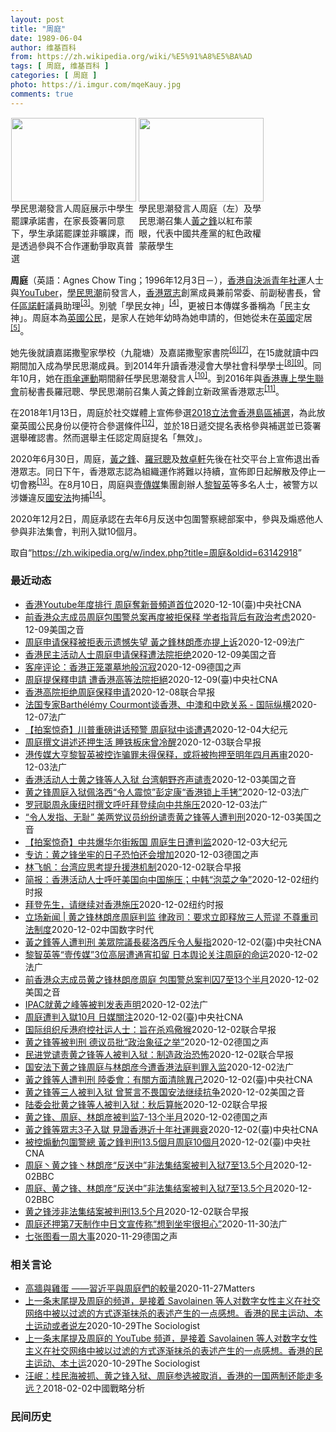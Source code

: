 ```yaml
---
layout: post
title: "周庭"
date: 1989-06-04
author: 维基百科
from: https://zh.wikipedia.org/wiki/%E5%91%A8%E5%BA%AD
tags: [ 周庭, 维基百科 ]
categories: [ 周庭 ]
photo: https://i.imgur.com/mqeKauy.jpg
comments: true
---
```

<div class="mw-parser-output">
<style data-mw-deduplicate="TemplateStyles:r61200722/mw-parser-output/.tmulti">.mw-parser-output .tmulti .thumbinner{display:flex;flex-direction:column}.mw-parser-output .tmulti .trow{display:flex;flex-direction:row;clear:left;flex-wrap:wrap;width:100%;box-sizing:border-box}.mw-parser-output .tmulti .tsingle{margin:1px;float:left}.mw-parser-output .tmulti .theader{clear:both;font-weight:bold;text-align:center;align-self:center;background-color:transparent;width:100%}.mw-parser-output .tmulti .thumbcaption{text-align:left;background-color:transparent}.mw-parser-output .tmulti .text-align-left{text-align:left}.mw-parser-output .tmulti .text-align-right{text-align:right}.mw-parser-output .tmulti .text-align-center{text-align:center}@media all and (max-width:720px){.mw-parser-output .tmulti .thumbinner{width:100%!important;box-sizing:border-box;max-width:none!important;align-items:center}.mw-parser-output .tmulti .trow{justify-content:center}.mw-parser-output .tmulti .tsingle{float:none!important;max-width:100%!important;box-sizing:border-box;text-align:center}.mw-parser-output .tmulti .thumbcaption{text-align:center}}</style><div class="thumb tmulti tright"><div class="thumbinner" style="width:408px;max-width:408px"><div class="trow"><div class="tsingle" style="width:202px;max-width:202px"><div class="thumbimage"><a href="/wiki/File:%E9%A6%99%E6%B8%AF%E5%AD%B8%E6%B0%91%E6%80%9D%E6%BD%AE%E5%AE%A3%E4%BD%88926%E4%B8%AD%E5%AD%B8%E7%94%9F%E7%BD%B7%E8%AA%B2%E5%AE%89%E6%8E%92_(2).jpg" class="image"><img alt="" src="//upload.wikimedia.org/wikipedia/commons/thumb/f/f4/%E9%A6%99%E6%B8%AF%E5%AD%B8%E6%B0%91%E6%80%9D%E6%BD%AE%E5%AE%A3%E4%BD%88926%E4%B8%AD%E5%AD%B8%E7%94%9F%E7%BD%B7%E8%AA%B2%E5%AE%89%E6%8E%92_%282%29.jpg/200px-%E9%A6%99%E6%B8%AF%E5%AD%B8%E6%B0%91%E6%80%9D%E6%BD%AE%E5%AE%A3%E4%BD%88926%E4%B8%AD%E5%AD%B8%E7%94%9F%E7%BD%B7%E8%AA%B2%E5%AE%89%E6%8E%92_%282%29.jpg" decoding="async" width="200" height="134" srcset="//upload.wikimedia.org/wikipedia/commons/thumb/f/f4/%E9%A6%99%E6%B8%AF%E5%AD%B8%E6%B0%91%E6%80%9D%E6%BD%AE%E5%AE%A3%E4%BD%88926%E4%B8%AD%E5%AD%B8%E7%94%9F%E7%BD%B7%E8%AA%B2%E5%AE%89%E6%8E%92_%282%29.jpg/300px-%E9%A6%99%E6%B8%AF%E5%AD%B8%E6%B0%91%E6%80%9D%E6%BD%AE%E5%AE%A3%E4%BD%88926%E4%B8%AD%E5%AD%B8%E7%94%9F%E7%BD%B7%E8%AA%B2%E5%AE%89%E6%8E%92_%282%29.jpg 1.5x, //upload.wikimedia.org/wikipedia/commons/thumb/f/f4/%E9%A6%99%E6%B8%AF%E5%AD%B8%E6%B0%91%E6%80%9D%E6%BD%AE%E5%AE%A3%E4%BD%88926%E4%B8%AD%E5%AD%B8%E7%94%9F%E7%BD%B7%E8%AA%B2%E5%AE%89%E6%8E%92_%282%29.jpg/400px-%E9%A6%99%E6%B8%AF%E5%AD%B8%E6%B0%91%E6%80%9D%E6%BD%AE%E5%AE%A3%E4%BD%88926%E4%B8%AD%E5%AD%B8%E7%94%9F%E7%BD%B7%E8%AA%B2%E5%AE%89%E6%8E%92_%282%29.jpg 2x" data-file-width="1024" data-file-height="685"></a></div><div class="thumbcaption">學民思潮發言人周庭展示中學生罷課承諾書，在家長簽署同意下，學生承諾罷課並非曠課，而是透過參與不合作運動爭取真普選</div></div><div class="tsingle" style="width:202px;max-width:202px"><div class="thumbimage"><a href="/wiki/File:%E9%A6%99%E6%B8%AF%E5%AD%B8%E6%B0%91%E6%80%9D%E6%BD%AE%E5%AE%A3%E4%BD%88926%E4%B8%AD%E5%AD%B8%E7%94%9F%E7%BD%B7%E8%AA%B2%E5%AE%89%E6%8E%92_(6).jpg" class="image"><img alt="" src="//upload.wikimedia.org/wikipedia/commons/thumb/a/ab/%E9%A6%99%E6%B8%AF%E5%AD%B8%E6%B0%91%E6%80%9D%E6%BD%AE%E5%AE%A3%E4%BD%88926%E4%B8%AD%E5%AD%B8%E7%94%9F%E7%BD%B7%E8%AA%B2%E5%AE%89%E6%8E%92_%286%29.jpg/200px-%E9%A6%99%E6%B8%AF%E5%AD%B8%E6%B0%91%E6%80%9D%E6%BD%AE%E5%AE%A3%E4%BD%88926%E4%B8%AD%E5%AD%B8%E7%94%9F%E7%BD%B7%E8%AA%B2%E5%AE%89%E6%8E%92_%286%29.jpg" decoding="async" width="200" height="134" srcset="//upload.wikimedia.org/wikipedia/commons/thumb/a/ab/%E9%A6%99%E6%B8%AF%E5%AD%B8%E6%B0%91%E6%80%9D%E6%BD%AE%E5%AE%A3%E4%BD%88926%E4%B8%AD%E5%AD%B8%E7%94%9F%E7%BD%B7%E8%AA%B2%E5%AE%89%E6%8E%92_%286%29.jpg/300px-%E9%A6%99%E6%B8%AF%E5%AD%B8%E6%B0%91%E6%80%9D%E6%BD%AE%E5%AE%A3%E4%BD%88926%E4%B8%AD%E5%AD%B8%E7%94%9F%E7%BD%B7%E8%AA%B2%E5%AE%89%E6%8E%92_%286%29.jpg 1.5x, //upload.wikimedia.org/wikipedia/commons/thumb/a/ab/%E9%A6%99%E6%B8%AF%E5%AD%B8%E6%B0%91%E6%80%9D%E6%BD%AE%E5%AE%A3%E4%BD%88926%E4%B8%AD%E5%AD%B8%E7%94%9F%E7%BD%B7%E8%AA%B2%E5%AE%89%E6%8E%92_%286%29.jpg/400px-%E9%A6%99%E6%B8%AF%E5%AD%B8%E6%B0%91%E6%80%9D%E6%BD%AE%E5%AE%A3%E4%BD%88926%E4%B8%AD%E5%AD%B8%E7%94%9F%E7%BD%B7%E8%AA%B2%E5%AE%89%E6%8E%92_%286%29.jpg 2x" data-file-width="1936" data-file-height="1296"></a></div><div class="thumbcaption">學民思潮發言人周庭（左）及學民思潮召集人<a href="/wiki/%E9%BB%83%E4%B9%8B%E9%8B%92" title="黃之鋒">黃之鋒</a>以紅布蒙眼，代表中國共產黨的紅色政權蒙蔽學生</div></div></div></div></div>
<p><b>周庭</b>（英語：<span lang="en">Agnes Chow Ting</span>；1996年12月3日<span class="useeditintro" title="Template:BLP editintro">－</span>），<a href="/wiki/%E9%A6%99%E6%B8%AF" title="香港">香港</a><a href="/wiki/%E8%87%AA%E6%B1%BA%E6%B4%BE" title="自決派">自決派</a><a href="/wiki/%E7%A4%BE%E6%9C%83%E9%81%8B%E5%8B%95" title="社會運動">青年社運</a>人士與<a href="/wiki/YouTuber" title="YouTuber">YouTuber</a>，<a href="/wiki/%E5%AD%B8%E6%B0%91%E6%80%9D%E6%BD%AE" title="學民思潮">學民思潮</a>前發言人，<a href="/wiki/%E9%A6%99%E6%B8%AF%E7%9C%BE%E5%BF%97" title="香港眾志">香港眾志</a>創黨成員兼前常委、前副秘書長，曾任<a href="/wiki/%E5%8D%80%E8%AB%BE%E8%BB%92" title="區諾軒">區諾軒</a>議員助理<sup id="cite_ref-3" class="reference"><a href="#cite_note-3">[3]</a></sup>。別號「學民女神」<sup id="cite_ref-:3_4-0" class="reference"><a href="#cite_note-:3-4">[4]</a></sup>，更被日本傳媒多番稱為「民主女神」。周庭本為<a href="/wiki/%E8%8B%B1%E5%9C%8B%E5%9C%8B%E7%B1%8D" class="mw-redirect" title="英國國籍">英國公民</a>，是家人在她年幼時為她申請的，但她從未在<a href="/wiki/%E8%8B%B1%E5%9C%8B" class="mw-redirect" title="英國">英國</a>定居<sup id="cite_ref-5" class="reference"><a href="#cite_note-5">[5]</a></sup>。
</p><p>她先後就讀嘉諾撒聖家學校（九龍塘）及嘉諾撒聖家書院<sup id="cite_ref-:4_6-0" class="reference"><a href="#cite_note-:4-6">[6]</a></sup><sup id="cite_ref-:5_7-0" class="reference"><a href="#cite_note-:5-7">[7]</a></sup>，在15歲就讀中四期間加入成為學民思潮成員。到2014年升讀香港浸會大學社會科學學士<sup id="cite_ref-:6_8-0" class="reference"><a href="#cite_note-:6-8">[8]</a></sup><sup id="cite_ref-:7_9-0" class="reference"><a href="#cite_note-:7-9">[9]</a></sup>。同年10月，她在<a href="/wiki/%E9%9B%A8%E5%82%98%E9%81%8B%E5%8B%95" class="mw-redirect" title="雨傘運動">雨傘運動</a>期間辭任學民思潮發言人<sup id="cite_ref-:8_10-0" class="reference"><a href="#cite_note-:8-10">[10]</a></sup>。到2016年與<a href="/wiki/%E9%A6%99%E6%B8%AF%E5%B0%88%E4%B8%8A%E5%AD%B8%E7%94%9F%E8%81%AF%E6%9C%83" title="香港專上學生聯會">香港專上學生聯會</a>前秘書長羅冠聰、學民思潮前召集人黃之鋒創立新政黨香港眾志<sup id="cite_ref-:9_11-0" class="reference"><a href="#cite_note-:9-11">[11]</a></sup>。
</p><p>在2018年1月13日，周庭於社交媒體上宣佈參選<a href="/wiki/2018%E5%B9%B43%E6%9C%88%E9%A6%99%E6%B8%AF%E7%AB%8B%E6%B3%95%E6%9C%83%E8%A3%9C%E9%81%B8" title="2018年3月香港立法會補選">2018立法會香港島區補選</a>，為此放棄英國公民身份以便符合參選條件<sup id="cite_ref-12" class="reference"><a href="#cite_note-12">[12]</a></sup>，並於18日遞交提名表格參與補選並已簽署選舉確認書。然而選舉主任認定周庭提名「無效」。
</p><p>2020年6月30日，周庭，<a href="/wiki/%E9%BB%83%E4%B9%8B%E9%8B%92" title="黃之鋒">黃之鋒</a>、<a href="/wiki/%E7%BE%85%E5%86%A0%E8%81%B0" title="羅冠聰">羅冠聰</a>及<a href="/w/index.php?title=%E6%95%96%E5%8D%93%E8%BB%92&amp;action=edit&amp;redlink=1" class="new" title="敖卓軒（页面不存在）">敖卓軒</a>先後在社交平台上宣佈退出香港眾志。同日下午，香港眾志認為組織運作將難以持續，宣佈即日起解散及停止一切會務<sup id="cite_ref-13" class="reference"><a href="#cite_note-13">[13]</a></sup>。在8月10日，周庭與<a href="/wiki/%E5%A3%B9%E5%82%B3%E5%AA%92" title="壹傳媒">壹傳媒</a>集團創辦人<a href="/wiki/%E9%BB%8E%E6%99%BA%E8%8B%B1" title="黎智英">黎智英</a>等多名人士，被警方以涉嫌違反<a href="/wiki/%E6%B8%AF%E7%89%88%E5%9C%8B%E5%AE%89%E6%B3%95" class="mw-redirect" title="港版國安法">國安法</a>拘捕<sup id="cite_ref-:10_14-0" class="reference"><a href="#cite_note-:10-14">[14]</a></sup>。
</p><p>2020年12月2日，周庭承認在去年6月反送中包圍警察總部案中，參與及煽惑他人參與非法集會，判刑入獄10個月。
</p>
</div><noscript><img src="//zh.wikipedia.org/wiki/Special:CentralAutoLogin/start?type=1x1" alt="" title="" width="1" height="1" style="border: none; position: absolute;"></noscript>
<div class="printfooter">取自“<a dir="ltr" href="https://zh.wikipedia.org/w/index.php?title=周庭&amp;oldid=63142918">https://zh.wikipedia.org/w/index.php?title=周庭&amp;oldid=63142918</a>”</div><div id="recent-news"><h3>最近动态</h3><ul><li><a href="https://nodebe4.github.io/waimei/2020-12-10/%E9%A6%99%E6%B8%AFYoutube%E5%B9%B4%E5%BA%A6%E6%8E%92%E8%A1%8C-%E5%91%A8%E5%BA%AD%E5%A5%AA%E6%96%B0%E6%99%89%E9%A0%BB%E9%81%93%E9%A6%96%E4%BD%8D" title="香港Youtube年度排行 周庭奪新晉頻道首位—— （中央社台北10日電）YouTube香港8日公布2020年度排行，周庭的頻道獲新晉頻道首位；香港電台製作「鏗鏘集：7.21誰主真相」獲年度熱門...">香港Youtube年度排行 周庭奪新晉頻道首位</a><time>2020-12-10</time><a class="tag">(臺)中央社CNA</a></li>
<li><a href="https://nodebe4.github.io/waimei/2020-12-09/%E5%89%8D%E9%A6%99%E6%B8%AF%E4%BC%97%E5%BF%97%E6%88%90%E5%91%98%E5%91%A8%E5%BA%AD%E5%8C%85%E5%9B%B4%E8%AD%A6%E6%80%BB%E6%A1%88%E5%86%8D%E5%BA%A6%E8%A2%AB%E6%8B%92%E4%BF%9D%E9%87%8A-%E5%AD%A6%E8%80%85%E6%8C%87%E8%83%8C%E5%90%8E%E6%9C%89%E6%94%BF%E6%B2%BB%E8%80%83%E8%99%91" title="前香港众志成员周庭包围警总案再度被拒保释 学者指背后有政治考虑—— Wed, 09 Dec 2020 16:53:05 GMT 前香港众志成员周庭 (资料图片） 前香港众志成员周庭与黄之锋及林朗...">前香港众志成员周庭包围警总案再度被拒保释 学者指背后有政治考虑</a><time>2020-12-09</time><a class="tag">美国之音</a></li>
<li><a href="https://nodebe4.github.io/waimei/2020-12-09/%E5%91%A8%E5%BA%AD%E7%94%B3%E8%AF%B7%E4%BF%9D%E9%87%8A%E8%A2%AB%E6%8B%92%E8%A1%A8%E7%A4%BA%E9%81%97%E6%86%BE%E5%A4%B1%E6%9C%9B-%E9%BB%83%E4%B9%8B%E9%8B%92%E6%9E%97%E6%9C%97%E5%BD%A5%E4%BA%A6%E6%8F%90%E4%B8%8A%E8%AF%89" title="周庭申请保释被拒表示遗憾失望 黃之鋒林朗彥亦提上诉—— 09/12/2020 - 12:27 前香港众志成员周庭被指去年6月21日包围湾仔警察总部，承认煽惑他人明知而参与未经批准集结，以及参与未...">周庭申请保释被拒表示遗憾失望 黃之鋒林朗彥亦提上诉</a><time>2020-12-09</time><a class="tag">法广</a></li>
<li><a href="https://nodebe4.github.io/waimei/2020-12-09/%E9%A6%99%E6%B8%AF%E6%B0%91%E4%B8%BB%E6%B4%BB%E5%8A%A8%E4%BA%BA%E5%A3%AB%E5%91%A8%E5%BA%AD%E7%94%B3%E8%AF%B7%E4%BF%9D%E9%87%8A%E9%81%AD%E6%B3%95%E9%99%A2%E6%8B%92%E7%BB%9D" title="香港民主活动人士周庭申请保释遭法院拒绝—— Wed, 09 Dec 2020 14:29:24 GMT 前香港众志成员周庭从警车上透过车窗向外看。（2020年8月10日） 前香港众志成员周庭因涉...">香港民主活动人士周庭申请保释遭法院拒绝</a><time>2020-12-09</time><a class="tag">美国之音</a></li>
<li><a href="https://nodebe4.github.io/waimei/2020-12-09/%E5%AE%A2%E5%BA%A7%E8%AF%84%E8%AE%BA-%E9%A6%99%E6%B8%AF%E6%AD%A3%E7%AC%BC%E7%BD%A9%E5%A2%93%E5%9C%B0%E8%88%AC%E6%B2%89%E5%AF%82" title="客座评论：香港正笼罩墓地般沉寂—— Alexander Görlach2020-12-09T13:13:10.874Z 黄之锋和他的另两名志同道合者林朗彦、周庭 （德国之声中文网）在香港，也有人...">客座评论：香港正笼罩墓地般沉寂</a><time>2020-12-09</time><a class="tag">德国之声</a></li>
<li><a href="https://nodebe4.github.io/waimei/2020-12-09/%E5%91%A8%E5%BA%AD%E6%8F%90%E4%BF%9D%E9%87%8B%E7%94%B3%E8%AB%8B-%E9%81%AD%E9%A6%99%E6%B8%AF%E9%AB%98%E7%AD%89%E6%B3%95%E9%99%A2%E6%8B%92%E7%B5%95" title="周庭提保釋申請 遭香港高等法院拒絕—— 前香港眾志成員周庭（前）向高等法院申請交保，9日遭拒絕。圖為周庭11月23日出庭。（中通社提供） （中央社記者張謙香港9日電）前香港眾志成員周庭早前被地方...">周庭提保釋申請 遭香港高等法院拒絕</a><time>2020-12-09</time><a class="tag">(臺)中央社CNA</a></li>
<li><a href="https://nodebe4.github.io/waimei/2020-12-08/%E9%A6%99%E6%B8%AF%E9%AB%98%E9%99%A2%E6%8B%92%E7%BB%9D%E5%91%A8%E5%BA%AD%E4%BF%9D%E9%87%8A%E7%94%B3%E8%AF%B7" title="香港高院拒绝周庭保释申请—— 前香港众志成员周庭因“6.21”包围警总事件被判入狱10个月，法庭今天拒绝了她的保释申请。 据星岛日报报道，周庭因去年“6.21”包围警总事件，承认煽惑他人参与未经...">香港高院拒绝周庭保释申请</a><time>2020-12-08</time><a class="tag">联合早报</a></li>
<li><a href="https://nodebe4.github.io/waimei/2020-12-07/%E6%B3%95%E5%9B%BD%E4%B8%93%E5%AE%B6Barth%C3%A9l%C3%A9my-Courmont%E8%B0%88%E9%A6%99%E6%B8%AF-%E4%B8%AD%E6%BE%B3%E5%92%8C%E4%B8%AD%E6%AC%A7%E5%85%B3%E7%B3%BB-%E5%9B%BD%E9%99%85%E7%BA%B5%E6%A8%AA" title="法国专家Barthélémy Courmont谈香港、中澳和中欧关系 - 国际纵横—— 08/12/2020 - 01:15 香港三名年轻的民主活动人士黄之锋、周庭和林朗彦因去年包围香港警察总部...">法国专家Barthélémy Courmont谈香港、中澳和中欧关系 - 国际纵横</a><time>2020-12-07</time><a class="tag">法广</a></li>
<li><a href="https://nodebe4.github.io/waimei/2020-12-04/%E6%8B%8D%E6%A1%88%E6%83%8A%E5%A5%87-%E5%B7%9D%E6%99%AE%E9%87%8D%E7%A3%85%E8%AE%B2%E8%AF%9D%E9%A2%84%E8%AD%A6-%E5%91%A8%E5%BA%AD%E7%8B%B1%E4%B8%AD%E8%B0%88%E9%81%AD%E9%81%87" title="【拍案惊奇】川普重磅讲话预警 周庭狱中谈遭遇—— 【大纪元2020年12月04日讯】大家好，欢迎收看《新闻拍案惊奇》，我是大宇。 【川普讲话重要讯息：奋战到底 别无选择】 美国总统川普在12月2...">【拍案惊奇】川普重磅讲话预警 周庭狱中谈遭遇</a><time>2020-12-04</time><a class="tag">大纪元</a></li>
<li><a href="https://nodebe4.github.io/waimei/2020-12-03/%E5%91%A8%E5%BA%AD%E6%92%B0%E6%96%87%E8%AE%B2%E8%BF%B0%E8%BF%98%E6%8A%BC%E7%94%9F%E6%B4%BB-%E7%9D%A1%E9%93%81%E6%9D%BF%E5%BA%8A%E6%9B%BE%E5%86%B7%E9%86%92" title="周庭撰文讲述还押生活 睡铁板床曾冷醒—— 此前因去年6月21日包围警总案被判入狱10个月的前香港众志高层周庭今天（3日）在个人社交媒体发表自己等候判刑期间，在拘留所写的公开信。 她在信中提到判刑...">周庭撰文讲述还押生活 睡铁板床曾冷醒</a><time>2020-12-03</time><a class="tag">联合早报</a></li>
<li><a href="https://nodebe4.github.io/waimei/2020-12-03/%E6%B8%AF%E4%BC%A0%E5%AA%92%E5%A4%A7%E4%BA%A8%E9%BB%8E%E6%99%BA%E8%8B%B1%E8%A2%AB%E6%8E%A7%E8%AF%88%E9%AA%97%E7%BD%AA%E6%9C%AA%E5%BE%97%E4%BF%9D%E9%87%8A-%E6%88%96%E5%B0%86%E8%A2%AB%E6%8B%98%E6%8A%BC%E8%87%B3%E6%98%8E%E5%B9%B4%E5%9B%9B%E6%9C%88%E5%86%8D%E5%AE%A1" title="港传媒大亨黎智英被控诈骗罪未得保释，或将被拘押至明年四月再审—— 03/12/2020 - 13:18 香港抗争运动领袖人物、前香港众志组织骨干成员黄之锋、周庭及郑朗彦被判刑入狱的同一天， 香港...">港传媒大亨黎智英被控诈骗罪未得保释，或将被拘押至明年四月再审</a><time>2020-12-03</time><a class="tag">法广</a></li>
<li><a href="https://nodebe4.github.io/waimei/2020-12-03/%E9%A6%99%E6%B8%AF%E6%B4%BB%E5%8A%A8%E4%BA%BA%E5%A3%AB%E9%BB%84%E4%B9%8B%E9%94%8B%E7%AD%89%E4%BA%BA%E5%85%A5%E7%8B%B1-%E5%8F%B0%E6%B9%BE%E6%9C%9D%E9%87%8E%E9%BD%90%E5%A3%B0%E8%B0%B4%E8%B4%A3" title="香港活动人士黄之锋等人入狱 台湾朝野齐声谴责—— Thu, 03 Dec 2020 09:44:04 GMT （自右至左）前香港众志秘书长黄之锋、主席林朗彦及成员周庭2020年11月23日到达西...">香港活动人士黄之锋等人入狱 台湾朝野齐声谴责</a><time>2020-12-03</time><a class="tag">美国之音</a></li>
<li><a href="https://nodebe4.github.io/waimei/2020-12-03/%E9%BB%84%E4%B9%8B%E9%94%8B%E5%91%A8%E5%BA%AD%E5%85%A5%E7%8B%B1%E4%BD%A9%E6%B4%9B%E8%A5%BF-%E4%BB%A4%E4%BA%BA%E9%9C%87%E6%83%8A-%E5%BD%AD%E5%AE%9A%E5%BA%B7-%E9%A6%99%E6%B8%AF%E9%94%81%E4%B8%8A%E6%89%8B%E9%93%90" title="黄之锋周庭入狱佩洛西“令人震惊”彭定康“香港锁上手铐”—— 03/12/2020 - 09:24 前香港众志秘书长黄之锋、成员周庭及主席林朗彦，因去年6月21日参与包围警察总部，被判囚7至13....">黄之锋周庭入狱佩洛西“令人震惊”彭定康“香港锁上手铐”</a><time>2020-12-03</time><a class="tag">法广</a></li>
<li><a href="https://nodebe4.github.io/waimei/2020-12-03/%E7%BD%97%E5%86%A0%E8%81%AA%E5%91%A8%E6%B0%B8%E5%BA%B7%E7%BA%BD%E6%97%B6%E6%92%B0%E6%96%87%E5%91%BC%E5%90%81%E6%8B%9C%E7%99%BB%E7%BB%AD%E5%90%91%E4%B8%AD%E5%85%B1%E6%96%BD%E5%8E%8B" title="罗冠聪周永康纽时撰文呼吁拜登续向中共施压—— 03/12/2020 - 09:44 在黄之锋、周庭和林朗彦三人因非法包围警察总部而被判入狱之际，他们的“民主战友”罗冠聪和周永康则在纽约时报撰文，...">罗冠聪周永康纽时撰文呼吁拜登续向中共施压</a><time>2020-12-03</time><a class="tag">法广</a></li>
<li><a href="https://nodebe4.github.io/waimei/2020-12-03/%E4%BB%A4%E4%BA%BA%E5%8F%91%E6%8C%87-%E6%97%A0%E8%80%BB-%E7%BE%8E%E4%B8%A4%E5%85%9A%E8%AE%AE%E5%91%98%E7%BA%B7%E7%BA%B7%E8%B0%B4%E8%B4%A3%E9%BB%84%E4%B9%8B%E9%94%8B%E7%AD%89%E4%BA%BA%E9%81%AD%E5%88%A4%E5%88%91" title="“令人发指、无耻” 美两党议员纷纷谴责黄之锋等人遭判刑—— Thu, 03 Dec 2020 07:57:55 GMT 资料照组图：（由左至右）黄之锋、林朗彦、周庭。 前香港众志秘书长黄之锋、前...">“令人发指、无耻” 美两党议员纷纷谴责黄之锋等人遭判刑</a><time>2020-12-03</time><a class="tag">美国之音</a></li>
<li><a href="https://nodebe4.github.io/waimei/2020-12-03/%E6%8B%8D%E6%A1%88%E6%83%8A%E5%A5%87-%E4%B8%AD%E5%85%B1%E7%88%86%E5%8D%8E%E5%B0%94%E8%A1%97%E5%8F%9B%E5%9B%BD-%E5%91%A8%E5%BA%AD%E7%94%9F%E6%97%A5%E9%81%AD%E5%88%A4%E7%9B%91" title="【拍案惊奇】中共爆华尔街叛国 周庭生日遭判监—— 【大纪元2020年12月03日讯】大家好，欢迎收看《新闻拍案惊奇》，我是大宇。 【川普对抗四种势力 林伍德：又是1776时刻】 11月3日之后，...">【拍案惊奇】中共爆华尔街叛国 周庭生日遭判监</a><time>2020-12-03</time><a class="tag">大纪元</a></li>
<li><a href="https://nodebe4.github.io/waimei/2020-12-03/%E4%B8%93%E8%AE%BF-%E9%BB%84%E4%B9%8B%E9%94%8B%E5%9D%90%E7%89%A2%E7%9A%84%E6%97%A5%E5%AD%90%E6%81%90%E6%80%95%E8%BF%98%E4%BC%9A%E5%A2%9E%E5%8A%A0" title="专访：黄之锋坐牢的日子恐怕还会增加—— William Yang2020-12-03T06:40:08.841Z 黄之锋、周庭与林朗彦三人12月2日正式遭香港法庭判刑入狱。 (德国之声中文网) ...">专访：黄之锋坐牢的日子恐怕还会增加</a><time>2020-12-03</time><a class="tag">德国之声</a></li>
<li><a href="https://nodebe4.github.io/waimei/2020-12-02/%E6%9E%97%E9%A3%9E%E5%B8%86-%E5%8F%B0%E6%B9%BE%E5%BA%94%E6%80%9D%E8%80%83%E6%8F%90%E5%8D%87%E6%8F%B4%E6%B8%AF%E6%9C%BA%E5%88%B6" title="林飞帆：台湾应思考提升援港机制—— 前香港众志秘书长黄之锋、前主席林朗彦及成员周庭昨天被判入狱，民进党副秘书长林飞帆今天（3日）说，台湾应该更进一步思考，如何提升援港的机制和方案。 据台湾《联合...">林飞帆：台湾应思考提升援港机制</a><time>2020-12-02</time><a class="tag">联合早报</a></li>
<li><a href="https://nodebe4.github.io/waimei/2020-12-02/%E7%AE%80%E6%8A%A5-%E9%A6%99%E6%B8%AF%E6%B4%BB%E5%8A%A8%E4%BA%BA%E5%A3%AB%E5%91%BC%E5%90%81%E7%BE%8E%E5%9B%BD%E5%90%91%E4%B8%AD%E5%9B%BD%E6%96%BD%E5%8E%8B-%E4%B8%AD%E9%9F%A9-%E6%B3%A1%E8%8F%9C%E4%B9%8B%E4%BA%89" title="简报：香港活动人士呼吁美国向中国施压；中韩“泡菜之争”—— KONEY BAI,KONEY BAI2020-12-03 09:59:12 11月23日，民主活动人士（左起）周庭、林朗彦、黄之锋在...">简报：香港活动人士呼吁美国向中国施压；中韩“泡菜之争”</a><time>2020-12-02</time><a class="tag">纽约时报</a></li>
<li><a href="https://nodebe4.github.io/waimei/2020-12-02/%E6%8B%9C%E7%99%BB%E5%85%88%E7%94%9F-%E8%AF%B7%E7%BB%A7%E7%BB%AD%E5%AF%B9%E9%A6%99%E6%B8%AF%E6%96%BD%E5%8E%8B" title="拜登先生，请继续对香港施压—— 周永康,周永康2020-12-03 10:05:13 11月23日，民主活动人士（左起）周庭、林朗彦、黄之锋在香港出庭前。 香港民主运动的两位偶像黄之锋和周庭即将...">拜登先生，请继续对香港施压</a><time>2020-12-02</time><a class="tag">纽约时报</a></li>
<li><a href="https://nodebe4.github.io/waimei/2020-12-02/%E7%AB%8B%E5%9C%BA%E6%96%B0%E9%97%BB-%E9%BB%84%E4%B9%8B%E9%94%8B%E6%9E%97%E6%9C%97%E5%BD%A6%E5%91%A8%E5%BA%AD%E5%88%A4%E7%9B%91-%E5%BE%8B%E6%94%BF%E5%8F%B8-%E8%A6%81%E6%B1%82%E7%AB%8B%E5%8D%B3%E9%87%8A%E6%94%BE%E4%B8%89%E4%BA%BA%E8%8D%92%E8%B0%AC-%E4%B8%8D%E5%B0%8A%E9%87%8D%E5%8F%B8%E6%B3%95%E5%88%B6%E5%BA%A6" title="立场新闻 | 黄之锋林朗彦周庭判监 律政司：要求立即释放三人荒谬 不尊重司法制度—— [ 前香港众志秘书长黄之锋、主席林朗彦和成员周庭，被控煽惑、组织及参与未经批准集结等三罪，今（2 日）分别被...">立场新闻 | 黄之锋林朗彦周庭判监  律政司：要求立即释放三人荒谬  不尊重司法制度</a><time>2020-12-02</time><a class="tag">中国数字时代</a></li>
<li><a href="https://nodebe4.github.io/waimei/2020-12-02/%E9%BB%83%E4%B9%8B%E9%8B%92%E7%AD%89%E4%BA%BA%E9%81%AD%E5%88%A4%E5%88%91-%E7%BE%8E%E7%9C%BE%E9%99%A2%E8%AD%B0%E9%95%B7%E8%A3%B4%E6%B4%9B%E8%A5%BF%E6%96%A5%E4%BB%A4%E4%BA%BA%E9%AB%AE%E6%8C%87" title="黃之鋒等人遭判刑 美眾院議長裴洛西斥令人髮指—— （中央社記者徐薇婷華盛頓2日專電）前「香港眾志」成員黃之鋒、周庭及林朗彥3人被法院判處監禁數月不等。美國眾院議長裴洛西今天斥責中國行徑令人髮指，...">黃之鋒等人遭判刑 美眾院議長裴洛西斥令人髮指</a><time>2020-12-02</time><a class="tag">(臺)中央社CNA</a></li>
<li><a href="https://nodebe4.github.io/waimei/2020-12-02/%E9%BB%8E%E6%99%BA%E8%8B%B1%E7%AD%89-%E5%A3%B9%E4%BC%A0%E5%AA%92-3%E4%BD%8D%E9%AB%98%E5%B1%82%E9%81%AD%E9%80%9A%E5%AE%B5%E6%89%A3%E7%95%99-%E6%97%A5%E6%9C%AC%E8%88%86%E8%AE%BA%E5%85%B3%E6%B3%A8%E5%91%A8%E5%BA%AD%E7%9A%84%E5%91%BD%E8%BF%90" title="黎智英等“壹传媒”3位高层遭通宵扣留 日本舆论关注周庭的命运—— 02/12/2020 - 21:26 香港“壹传媒”创办人黎智英、集团总裁周达权、行政总监黄伟强等3人被控诈骗罪，12月2日中午...">黎智英等“壹传媒”3位高层遭通宵扣留 日本舆论关注周庭的命运</a><time>2020-12-02</time><a class="tag">法广</a></li>
<li><a href="https://nodebe4.github.io/waimei/2020-12-02/%E5%89%8D%E9%A6%99%E6%B8%AF%E4%BC%97%E5%BF%97%E6%88%90%E5%91%98%E9%BB%84%E4%B9%8B%E9%94%8B%E6%9E%97%E6%9C%97%E5%BD%A6%E5%91%A8%E5%BA%AD-%E5%8C%85%E5%9B%B4%E8%AD%A6%E6%80%BB%E6%A1%88%E5%88%A4%E5%9B%9A7%E8%87%B313%E4%B8%AA%E5%8D%8A%E6%9C%88" title="前香港众志成员黄之锋林朗彦周庭 包围警总案判囚7至13个半月—— Wed, 02 Dec 2020 17:46:59 GMT 前香港众志秘书长黄之锋(右起)、前成员周庭、前主席林朗彦。 (美国之...">前香港众志成员黄之锋林朗彦周庭 包围警总案判囚7至13个半月</a><time>2020-12-02</time><a class="tag">美国之音</a></li>
<li><a href="https://nodebe4.github.io/waimei/2020-12-02/IPAC%E5%B0%B1%E9%BB%84%E4%B9%8B%E5%B3%B0%E7%AD%89%E8%A2%AB%E5%88%A4%E5%8F%91%E8%A1%A8%E5%A3%B0%E6%98%8E" title="IPAC就黄之峰等被判发表声明—— 02/12/2020 - 16:58 香港众志前秘书长黄之锋12月2日因为触犯“煽惑他人明知而参与未经批准集结”等罪被法庭判处入狱13个半月，同案被告的周庭和...">IPAC就黄之峰等被判发表声明</a><time>2020-12-02</time><a class="tag">法广</a></li>
<li><a href="https://nodebe4.github.io/waimei/2020-12-02/%E5%91%A8%E5%BA%AD%E9%81%AD%E5%88%A4%E5%85%A5%E7%8D%8410%E6%9C%88-%E6%97%A5%E5%AA%92%E9%97%9C%E6%B3%A8" title="周庭遭判入獄10月 日媒關注—— 前香港眾志成員周庭2日被以「煽惑他人明知而參與未經批准集結」罪，判處有期徒刑10個月。這是周庭首次被定罪入獄。圖為她11月23日前往法院出庭。（中通社提供）中央...">周庭遭判入獄10月 日媒關注</a><time>2020-12-02</time><a class="tag">(臺)中央社CNA</a></li>
<li><a href="https://nodebe4.github.io/waimei/2020-12-02/%E5%9B%BD%E9%99%85%E7%BB%84%E7%BB%87%E6%96%A5%E6%B8%AF%E5%BA%9C%E6%8E%A7%E7%A4%BE%E8%BF%90%E4%BA%BA%E5%A3%AB-%E6%97%A8%E5%9C%A8%E6%9D%80%E9%B8%A1%E5%84%86%E7%8C%B4" title="国际组织斥港府控社运人士：旨在杀鸡儆猴—— 前“香港众志”秘书长黄之锋、主席林朗彦及成员周庭，去年6月21日包围警总的案件，三人今日在西九龙裁判法院分别判处监禁，即时入狱。国际组织对此批评是杀鸡...">国际组织斥港府控社运人士：旨在杀鸡儆猴</a><time>2020-12-02</time><a class="tag">联合早报</a></li>
<li><a href="https://nodebe4.github.io/waimei/2020-12-02/%E9%BB%84%E4%B9%8B%E9%94%8B%E7%AD%89%E8%A2%AB%E5%88%A4%E5%88%91-%E5%BE%B7%E8%AE%AE%E5%91%98%E6%89%B9-%E6%94%BF%E6%B2%BB%E8%B1%A1%E5%BE%81%E4%B9%8B%E4%B8%BE" title="黄之锋等被判刑 德议员批“政治象征之举”—— 2020-12-02T09:05:04.684Z 周庭、林朗彦、黄之锋(由左至右) （德国之声中文网）黄之锋被控组织与参与去年包围警总的抗议活动，他...">黄之锋等被判刑  德议员批“政治象征之举”</a><time>2020-12-02</time><a class="tag">德国之声</a></li>
<li><a href="https://nodebe4.github.io/waimei/2020-12-02/%E6%B0%91%E8%BF%9B%E5%85%9A%E8%B0%B4%E8%B4%A3%E9%BB%84%E4%B9%8B%E9%94%8B%E7%AD%89%E4%BA%BA%E8%A2%AB%E5%88%A4%E5%85%A5%E7%8B%B1-%E5%88%B6%E9%80%A0%E6%94%BF%E6%B2%BB%E6%81%90%E6%80%96" title="民进党谴责黄之锋等人被判入狱：制造政治恐怖—— 前“香港众志”成员黄之锋、周庭及林朗彦，去年6月21日涉嫌包围香港警察总部，三人于上周当庭认罪，并全部被还押，今天下午被法院宣判，黄之锋被判刑13...">民进党谴责黄之锋等人被判入狱：制造政治恐怖</a><time>2020-12-02</time><a class="tag">联合早报</a></li>
<li><a href="https://nodebe4.github.io/waimei/2020-12-02/%E5%9B%BD%E5%AE%89%E6%B3%95%E4%B8%8B%E9%BB%84%E4%B9%8B%E9%94%8B%E5%91%A8%E5%BA%AD%E4%B8%8E%E6%9E%97%E6%9C%97%E5%BD%A6%E4%BB%8A%E9%81%AD%E9%A6%99%E6%B8%AF%E6%B3%95%E5%BA%AD%E5%88%A4%E7%BD%AA%E5%85%A5%E7%9B%91" title="国安法下黄之锋周庭与林朗彦今遭香港法庭判罪入监—— 02/12/2020 - 10:42 香港众志前秘书长黄之锋因为触犯“煽惑他人明知而参与未经批准集结”等罪，2日被法庭判处入狱13个半月；同案...">国安法下黄之锋周庭与林朗彦今遭香港法庭判罪入监</a><time>2020-12-02</time><a class="tag">法广</a></li>
<li><a href="https://nodebe4.github.io/waimei/2020-12-02/%E9%BB%83%E4%B9%8B%E9%8B%92%E7%AD%89%E4%BA%BA%E9%81%AD%E5%88%A4%E5%88%91-%E9%99%B8%E5%A7%94%E6%9C%83-%E6%9C%89%E9%97%9C%E6%96%B9%E9%9D%A2%E6%B8%85%E9%99%A4%E7%95%B0%E5%B7%B1" title="黃之鋒等人遭判刑 陸委會：有關方面清除異己—— （中央社記者吳柏緯台北2日電）前「香港眾志」成員黃之鋒、周庭和林朗彥3人，被香港法院判處監禁7個月到13個半月不等。陸委會對此表示遺憾，並指有關方...">黃之鋒等人遭判刑  陸委會：有關方面清除異己</a><time>2020-12-02</time><a class="tag">(臺)中央社CNA</a></li>
<li><a href="https://nodebe4.github.io/waimei/2020-12-02/%E9%BB%84%E4%B9%8B%E9%94%8B%E7%AD%89%E4%B8%89%E4%BA%BA%E8%A2%AB%E5%88%A4%E5%85%A5%E7%8B%B1-%E6%9B%BE%E8%AA%93%E8%A8%80%E4%B8%8D%E7%95%8F%E5%9B%BD%E5%AE%89%E6%B3%95%E7%BB%A7%E7%BB%AD%E6%8A%97%E4%BA%89" title="黄之锋等三人被判入狱 曾誓言不畏国安法继续抗争—— Wed, 02 Dec 2020 10:22:21 GMT （自右至左）前香港众志秘书长黄之锋、主席林朗彦及成员周庭2020年11月23日到达...">黄之锋等三人被判入狱 曾誓言不畏国安法继续抗争</a><time>2020-12-02</time><a class="tag">美国之音</a></li>
<li><a href="https://nodebe4.github.io/waimei/2020-12-02/%E9%99%86%E5%A7%94%E4%BC%9A%E6%89%B9%E9%BB%84%E4%B9%8B%E9%94%8B%E7%AD%89%E4%BA%BA%E8%A2%AB%E5%88%A4%E5%85%A5%E7%8B%B1-%E7%A7%8B%E5%90%8E%E7%AE%97%E5%B8%90" title="陆委会批黄之锋等人被判入狱：秋后算帐—— 前“香港众志”成员黄之锋、周庭和林朗彦三人今天被法院判处监禁数月不等。台湾陆委会今天表示深切的关切与遗憾，并称有关方面未能善尽政府保障人民权利之责，反而...">陆委会批黄之锋等人被判入狱：秋后算帐</a><time>2020-12-02</time><a class="tag">联合早报</a></li>
<li><a href="https://nodebe4.github.io/waimei/2020-12-02/%E9%BB%84%E4%B9%8B%E9%94%8B-%E5%91%A8%E5%BA%AD-%E6%9E%97%E6%9C%97%E5%BD%A6%E8%A2%AB%E5%88%A4%E7%9B%917-13%E4%B8%AA%E5%8D%8A%E6%9C%88" title="黄之锋、周庭、林朗彦被判监7-13个半月—— 2020-12-02T09:05:04.684Z 周庭、林朗彦、黄之锋(由左至右) （德国之声中文网）黄之锋被控组织与参与去年包围警总的抗议活动，他...">黄之锋、周庭、林朗彦被判监7-13个半月</a><time>2020-12-02</time><a class="tag">德国之声</a></li>
<li><a href="https://nodebe4.github.io/waimei/2020-12-02/%E9%BB%83%E4%B9%8B%E9%8B%92%E7%AD%89%E7%9C%BE%E5%BF%973%E5%AD%90%E5%85%A5%E7%8D%84-%E8%A6%8B%E8%AD%89%E9%A6%99%E6%B8%AF%E8%BF%91%E5%8D%81%E5%B9%B4%E7%A4%BE%E9%81%8B%E8%88%88%E8%A1%B0" title="黃之鋒等眾志3子入獄 見證香港近十年社運興衰—— 前香港眾志成員黃之鋒（右）、周庭（左）和林朗彥（中）2日被法院判處7至13.5個月不等的有期徒刑。他們從2012年「反國教」運動起，並肩作戰近1...">黃之鋒等眾志3子入獄 見證香港近十年社運興衰</a><time>2020-12-02</time><a class="tag">(臺)中央社CNA</a></li>
<li><a href="https://nodebe4.github.io/waimei/2020-12-02/%E8%A2%AB%E6%8E%A7%E7%85%BD%E5%8B%95%E5%8C%85%E5%9C%8D%E8%AD%A6%E7%B8%BD-%E9%BB%83%E4%B9%8B%E9%8B%92%E5%88%A4%E5%88%9113.5%E5%80%8B%E6%9C%88%E5%91%A8%E5%BA%AD10%E5%80%8B%E6%9C%88" title="被控煽動包圍警總 黃之鋒判刑13.5個月周庭10個月—— 香港眾志前秘書長黃之鋒（前右）因為觸犯「煽惑他人明知而參與未經批准集結」等罪，2日被法庭判處入獄13個半月；同案被告的眾志前主席林朗彥（...">被控煽動包圍警總 黃之鋒判刑13.5個月周庭10個月</a><time>2020-12-02</time><a class="tag">(臺)中央社CNA</a></li>
<li><a href="https://nodebe4.github.io/waimei/2020-12-02/%E5%91%A8%E5%BA%AD%E4%B8%B6%E9%BB%84%E4%B9%8B%E9%94%8B%E4%B8%B6%E6%9E%97%E6%9C%97%E5%BD%A6-%E5%8F%8D%E9%80%81%E4%B8%AD-%E9%9D%9E%E6%B3%95%E9%9B%86%E7%BB%93%E6%A1%88%E8%A2%AB%E5%88%A4%E5%85%A5%E7%8B%B17%E8%87%B313.5%E4%B8%AA%E6%9C%88" title="周庭丶黄之锋丶林朗彦“反送中”非法集结案被判入狱7至13.5个月—— 周庭丶黄之锋丶林朗彦“反送中”非法集结案被判入狱7至13.5个月 30 分钟前 香港已解散民主派组织“香港众志”前秘书长黄之...">周庭丶黄之锋丶林朗彦“反送中”非法集结案被判入狱7至13.5个月</a><time>2020-12-02</time><a class="tag">BBC</a></li>
<li><a href="https://nodebe4.github.io/waimei/2020-12-02/%E5%91%A8%E5%BA%AD-%E9%BB%84%E4%B9%8B%E9%94%8B-%E6%9E%97%E6%9C%97%E5%BD%A6-%E5%8F%8D%E9%80%81%E4%B8%AD-%E9%9D%9E%E6%B3%95%E9%9B%86%E7%BB%93%E6%A1%88%E8%A2%AB%E5%88%A4%E5%85%A5%E7%8B%B17%E8%87%B313.5%E4%B8%AA%E6%9C%88" title="周庭、黄之锋、林朗彦“反送中”非法集结案被判入狱7至13.5个月—— 周庭、黄之锋、林朗彦“反送中”非法集结案被判入狱7至13.5个月 3 小时前 香港已解散民主派组织“香港众志”前秘书长黄之锋...">周庭、黄之锋、林朗彦“反送中”非法集结案被判入狱7至13.5个月</a><time>2020-12-02</time><a class="tag">BBC</a></li>
<li><a href="https://nodebe4.github.io/waimei/2020-12-02/%E9%BB%84%E4%B9%8B%E9%94%8B%E6%B6%89%E9%9D%9E%E6%B3%95%E9%9B%86%E7%BB%93%E6%A1%88%E8%A2%AB%E5%88%A4%E5%88%9113.5%E4%B8%AA%E6%9C%88" title="黄之锋涉非法集结案被判刑13.5个月—— 前香港众志秘书长黄之锋、主席林朗彦及成员周庭涉去年6月包围香港警察总部案，三人于上周当庭认罪，并被全部还押。西九龙裁判法院今天就此案宣判，黄之锋被判刑1...">黄之锋涉非法集结案被判刑13.5个月</a><time>2020-12-02</time><a class="tag">联合早报</a></li>
<li><a href="https://nodebe4.github.io/waimei/2020-11-30/%E5%91%A8%E5%BA%AD%E8%BF%98%E6%8A%BC%E7%AC%AC7%E5%A4%A9%E5%88%B6%E4%BD%9C%E4%B8%AD%E6%97%A5%E6%96%87%E5%AE%A3%E4%BC%A0%E7%A7%B0-%E6%83%B3%E5%88%B0%E5%9D%90%E7%89%A2%E5%BE%88%E6%8B%85%E5%BF%83" title="周庭还押第7天制作中日文宣传称“想到坐牢很担心”—— 30/11/2020 - 08:44 香港学运代表人物黄之锋、林朗彦及周庭涉嫌去年6月21日号召包围警察总部一案，三人已分别承认控罪，目前还...">周庭还押第7天制作中日文宣传称“想到坐牢很担心”</a><time>2020-11-30</time><a class="tag">法广</a></li>
<li><a href="https://nodebe4.github.io/waimei/2020-11-29/%E4%B8%83%E5%BC%A0%E5%9B%BE%E7%9C%8B%E4%B8%80%E5%91%A8%E5%A4%A7%E4%BA%8B" title="七张图看一周大事—— 黄之锋等三人当庭认罪：前香港众志的成员黄之锋丶周庭与林朗彦23日出庭继续接受2019年6月21日包围香港警察总部案件的审判。法庭宣布黄之锋、林朗彦与周庭三人必须还押并等候1...">七张图看一周大事</a><time>2020-11-29</time><a class="tag">德国之声</a></li>
</ul></div><div id="open-opinion"><h3>相关言论</h3><ul><li><a href="https://nodebe4.github.io/opinion/2020-11-27/%E9%AB%98%E7%89%86%E8%88%87%E9%9B%9E%E8%9B%8B-%E7%BF%92%E8%BF%91%E5%B9%B3%E8%88%87%E5%91%A8%E5%BA%AD%E5%80%91%E7%9A%84%E8%BC%83%E9%87%8F/" title="楊建利">高牆與雞蛋 ——習近平與周庭們的較量</a><time>2020-11-27</time><a class="tag">Matters</a></li>
<li><a href="https://nodebe4.github.io/opinion/2020-10-29/%E4%B8%8A%E4%B8%80%E6%9D%A1%E6%9C%AB%E5%B0%BE%E6%8F%90%E5%8F%8A%E5%91%A8%E5%BA%AD%E7%9A%84%E9%A2%91%E9%81%93-%E6%98%AF%E6%8E%A5%E7%9D%80-Savolainen-%E7%AD%89%E4%BA%BA%E5%AF%B9%E6%95%B0%E5%AD%97%E5%A5%B3%E6%80%A7%E4%B8%BB%E4%B9%89%E5%9C%A8%E7%A4%BE%E4%BA%A4%E7%BD%91%E7%BB%9C%E4%B8%AD%E8%A2%AB%E4%BB%A5%E8%BF%87%E6%BB%A4%E7%9A%84%E6%96%B9%E5%BC%8F/" title="The Sociologist">上一条末尾提及周庭的频道，是接着 Savolainen 等人对数字女性主义在社交网络中被以过滤的方式逐渐抹杀的表述产生的一点感想。香港的民主运动、本土运动或者说左</a><time>2020-10-29</time><a class="tag">The Sociologist</a></li>
<li><a href="https://nodebe4.github.io/opinion/2020-10-29/%E4%B8%8A%E4%B8%80%E6%9D%A1%E6%9C%AB%E5%B0%BE%E6%8F%90%E5%8F%8A%E5%91%A8%E5%BA%AD%E7%9A%84-YouTube-%E9%A2%91%E9%81%93-%E6%98%AF%E6%8E%A5%E7%9D%80-Savolainen-%E7%AD%89%E4%BA%BA%E5%AF%B9%E6%95%B0%E5%AD%97%E5%A5%B3%E6%80%A7%E4%B8%BB%E4%B9%89%E5%9C%A8%E7%A4%BE%E4%BA%A4%E7%BD%91/" title="The Sociologist">上一条末尾提及周庭的 YouTube 频道，是接着 Savolainen 等人对数字女性主义在社交网络中被以过滤的方式逐渐抹杀的表述产生的一点感想。香港的民主运动、本土运</a><time>2020-10-29</time><a class="tag">The Sociologist</a></li>
<li><a href="https://nodebe4.github.io/opinion/2018-02-02/%E6%B1%AA%E5%B2%B7-%E6%A1%82%E6%B0%91%E6%B5%B7%E8%A2%AB%E6%8A%93-%E9%BB%84%E4%B9%8B%E9%94%8B%E5%85%A5%E7%8B%B1-%E5%91%A8%E5%BA%AD%E5%8F%82%E9%80%89%E8%A2%AB%E5%8F%96%E6%B6%88-%E9%A6%99%E6%B8%AF%E7%9A%84%E4%B8%80%E5%9B%BD%E4%B8%A4%E5%88%B6%E8%BF%98%E8%83%BD%E8%B5%B0%E5%A4%9A%E8%BF%9C/" title="汪岷">汪岷：桂民海被抓、黄之锋入狱、周庭参选被取消，香港的一国两制还能走多远？</a><time>2018-02-02</time><a class="tag">中國戰略分析</a></li>
</ul></div><div id="mjls-record"><h3>民间历史</h3><ul></ul></div>